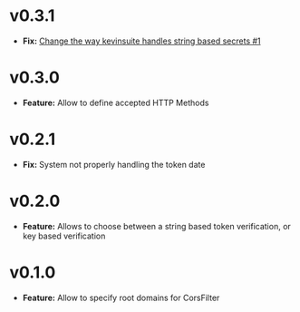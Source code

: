 v0.3.1
========
* __Fix:__ [Change the way kevinsuite handles string based secrets #1](https://github.com/KevinGuancheDarias/kevinsuite-java-rest-commons/issues/1)

v0.3.0
========
* __Feature:__ Allow to define accepted HTTP Methods

v0.2.1
========
* __Fix:__ System not properly handling the token date


v0.2.0
=========
* __Feature:__ Allows to choose between a string based token verification, or key based verification

v0.1.0
=========

* __Feature:__ Allow to specify root domains for CorsFilter